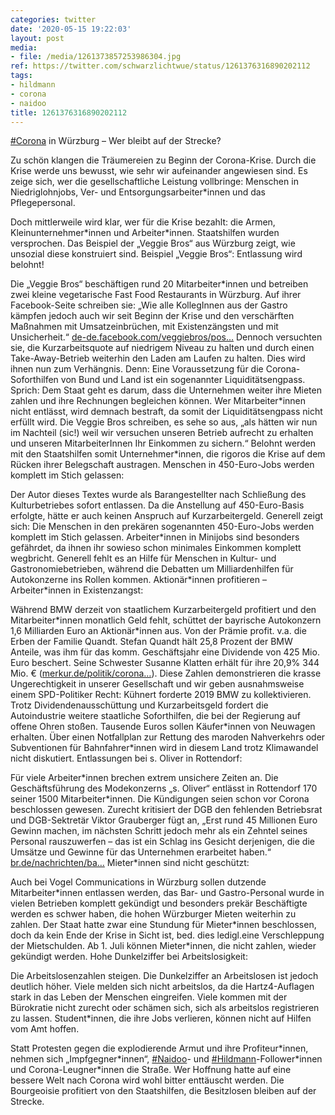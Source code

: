```yaml
---
categories: twitter
date: '2020-05-15 19:22:03'
layout: post
media:
- file: /media/1261373857253986304.jpg
ref: https://twitter.com/schwarzlichtwue/status/1261376316890202112
tags:
- hildmann
- corona
- naidoo
title: 1261376316890202112
---
```

[#Corona](/t/corona) in Würzburg – Wer bleibt auf der Strecke?



Zu schön klangen die Träumereien zu Beginn der Corona-Krise. Durch die Krise werde uns bewusst, wie sehr wir aufeinander angewiesen sind. 
Es zeige sich, wer die gesellschaftliche Leistung vollbringe: Menschen in Niedriglohnjobs, Ver- und Entsorgungsarbeiter\*innen und das Pflegepersonal.



Doch mittlerweile wird klar, wer für die Krise bezahlt: die Armen, Kleinunternehmer\*innen und Arbeiter\*innen.
Staatshilfen wurden versprochen. Das Beispiel der „Veggie Bros“ aus Würzburg zeigt, wie unsozial diese konstruiert sind.
Beispiel „Veggie Bros“: Entlassung wird belohnt!



Die „Veggie Bros“ beschäftigen rund 20 Mitarbeiter\*innen und betreiben zwei kleine vegetarische Fast Food Restaurants in Würzburg.
Auf ihrer Facebook-Seite schreiben sie: „Wie alle KollegInnen aus der Gastro kämpfen jedoch auch wir seit Beginn der Krise und den verschärften Maßnahmen mit Umsatzeinbrüchen, mit Existenzängsten und mit Unsicherheit.“ [de-de.facebook.com/veggiebros/pos…](https://de-de.facebook.com/veggiebros/posts/3171314022880131)
Dennoch versuchten sie, die Kurzarbeitsquote auf niedrigem Niveau zu halten und durch einen Take-Away-Betrieb weiterhin den Laden am Laufen zu halten. Dies wird ihnen nun zum Verhängnis.
Denn: Eine Voraussetzung für die Corona-Soforthilfen von Bund und Land ist ein sogenannter Liquiditätsengpass. Sprich: Dem Staat geht es darum, dass die Unternehmen weiter ihre Mieten zahlen und ihre Rechnungen begleichen können.
Wer Mitarbeiter\*innen nicht entlässt, wird demnach bestraft, da somit der Liquiditätsengpass nicht erfüllt wird.
Die Veggie Bros schreiben, es sehe so aus, „als hätten wir nun im Nachteil (sic!) weil wir versuchen unseren Betrieb aufrecht zu erhalten und unseren MitarbeiterInnen Ihr Einkommen zu sichern.“
Belohnt werden mit den Staatshilfen somit Unternehmer\*innen, die rigoros die Krise auf dem Rücken ihrer Belegschaft austragen.
Menschen in 450-Euro-Jobs werden komplett im Stich gelassen:



Der Autor dieses Textes wurde als Barangestellter nach Schließung des Kulturbetriebes sofort entlassen. Da die Anstellung auf 450-Euro-Basis erfolgte, hätte er auch keinen Anspruch auf Kurzarbeitergeld.
Generell zeigt sich: Die Menschen in den prekären sogenannten 450-Euro-Jobs werden komplett im Stich gelassen. Arbeiter\*innen in Minijobs sind besonders gefährdet, da ihnen ihr sowieso schon minimales Einkommen komplett wegbricht.
Generell fehlt es an Hilfe für Menschen in Kultur- und Gastronomiebetrieben, während die Debatten um Milliardenhilfen für Autokonzerne ins Rollen kommen.
Aktionär\*innen profitieren – Arbeiter\*innen in Existenzangst:



Während BMW derzeit von staatlichem Kurzarbeitergeld profitiert und den Mitarbeiter\*innen monatlich Geld fehlt, schüttet der bayrische Autokonzern 1,6 Milliarden Euro an Aktionär\*innen aus.
Von der Prämie profit. v.a. die Erben der Familie Quandt. Stefan Quandt hält 25,8 Prozent der BMW Anteile, was ihm für das komm. Geschäftsjahr eine Dividende von 425 Mio. Euro beschert. Seine Schwester Susanne Klatten erhält für ihre 20,9% 344 Mio. € ([merkur.de/politik/corona…](https://www.merkur.de/politik/corona-bmw-bayern-soeder-dividende-quandt-abwrackpraemie-neuwagen-autopraemie-kaufpraemie-zr-13764054.html)).
Diese Zahlen demonstrieren die krasse Ungerechtigkeit in unserer Gesellschaft und wir geben ausnahmsweise einem SPD-Politiker Recht: Kühnert forderte 2019 BMW zu kollektivieren.
Trotz Dividendenausschüttung und Kurzarbeitsgeld fordert die Autoindustrie weitere staatliche Soforthilfen, die bei der Regierung auf offene Ohren stoßen. Tausende Euros sollen Käufer\*innen von Neuwagen erhalten.
Über einen Notfallplan zur Rettung des maroden Nahverkehrs oder Subventionen für Bahnfahrer\*innen wird in diesem Land trotz Klimawandel nicht diskutiert.
Entlassungen bei s. Oliver in Rottendorf:



Für viele Arbeiter\*innen brechen extrem unsichere Zeiten an. Die Geschäftsführung des Modekonzerns „s. Oliver“ entlässt in Rottendorf 170 seiner 1500 Mitarbeiter\*innen. Die Kündigungen seien schon vor Corona beschlossen gewesen.
Zurecht kritisiert der DGB den fehlenden Betriebsrat und DGB-Sektretär Viktor Grauberger fügt an, „Erst rund 45 Millionen Euro Gewinn machen, im nächsten Schritt jedoch mehr als ein Zehntel seines Personal rauszuwerfen – das ist ein Schlag ins Gesicht derjenigen, 
 die die Umsätze und Gewinne für das Unternehmen erarbeitet haben.“ [br.de/nachrichten/ba…](https://www.br.de/nachrichten/bayern/dgb-ruegt-s-oliver-wegen-betriebsbedingter-kuendigungen,RuP6UOD)
Mieter\*innen sind nicht geschützt:



Auch bei Vogel Communications in Würzburg sollen dutzende Mitarbeiter\*innen entlassen werden, das Bar- und Gastro-Personal wurde in vielen Betrieben komplett gekündigt und besonders prekär Beschäftigte werden es schwer haben, die hohen 
 Würzburger Mieten weiterhin zu zahlen. Der Staat hatte zwar eine Stundung für Mieter\*innen beschlossen, doch da kein Ende der Krise in Sicht ist, bed. dies ledigl.eine Verschleppung der Mietschulden. Ab 1. Juli können Mieter\*innen, die nicht zahlen, wieder gekündigt werden.
Hohe Dunkelziffer bei Arbeitslosigkeit:



Die Arbeitslosenzahlen steigen. Die Dunkelziffer an Arbeitslosen ist jedoch deutlich höher.
Viele melden sich nicht arbeitslos, da die Hartz4-Auflagen stark in das Leben der Menschen eingreifen. Viele kommen mit der Bürokratie nicht zurecht oder schämen sich, sich als arbeitslos registrieren zu lassen.
Student\*innen, die ihre Jobs verlieren, können nicht auf Hilfen vom Amt hoffen.



Statt Protesten gegen die explodierende Armut und ihre Profiteur\*innen, nehmen sich „Impfgegner\*innen“, [#Naidoo](/t/naidoo)- und [#Hildmann](/t/hildmann)-Follower\*innen und Corona-Leugner\*innen die Straße.
Wer Hoffnung hatte auf eine bessere Welt nach Corona wird wohl bitter enttäuscht werden. Die Bourgeoisie profitiert von den Staatshilfen, die Besitzlosen bleiben auf der Strecke.